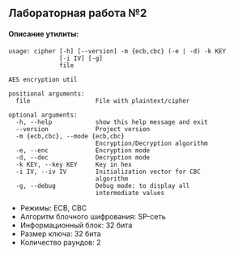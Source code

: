 ## Лабораторная работа №2

#### Описание утилиты:

```
usage: cipher [-h] [--version] -m {ecb,cbc} (-e | -d) -k KEY
              [-i IV] [-g]
              file

AES encryption util

positional arguments:
  file                  File with plaintext/cipher

optional arguments:
  -h, --help            show this help message and exit
  --version             Project version
  -m {ecb,cbc}, --mode {ecb,cbc}
                        Encryption/Decryption algorithm
  -e, --enc             Encryption mode
  -d, --dec             Decryption mode
  -k KEY, --key KEY     Key in hex
  -i IV, --iv IV        Initialization vector for CBC
                        algorithm
  -g, --debug           Debug mode: to display all
                        intermediate values
```

- Режимы: ECB, CBC
- Алгоритм блочного шифрования: SP-сеть 
- Информационный блок: 32 бита
- Размер ключа: 32 бита
- Количество раундов: 2